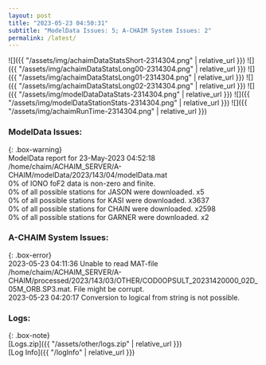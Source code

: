 ```yaml
---
layout: post
title: "2023-05-23 04:50:31"
subtitle: "ModelData Issues: 5; A-CHAIM System Issues: 2"
permalink: /latest/
---
```


![]({{ "/assets/img/achaimDataStatsShort-2314304.png" | relative_url }})
![]({{ "/assets/img/achaimDataStatsLong00-2314304.png" | relative_url }})
![]({{ "/assets/img/achaimDataStatsLong01-2314304.png" | relative_url }})
![]({{ "/assets/img/achaimDataStatsLong02-2314304.png" | relative_url }})
![]({{ "/assets/img/modelDataDataStats-2314304.png" | relative_url }})
![]({{ "/assets/img/modelDataStationStats-2314304.png" | relative_url }})
![]({{ "/assets/img/achaimRunTime-2314304.png" | relative_url }})


### ModelData Issues:  
  
{: .box-warning}  
 ModelData report for 23-May-2023 04:52:18   
 /home/chaim/ACHAIM_SERVER/A-CHAIM/modelData/2023/143/04/modelData.mat   
 0% of IONO foF2 data is non-zero and finite.   
 0% of all possible stations for JASON were downloaded. x5   
 0% of all possible stations for KASI were downloaded. x3637   
 0% of all possible stations for CHAIN were downloaded. x2598   
 0% of all possible stations for GARNER were downloaded. x2   
  
### A-CHAIM System Issues:  
  
{: .box-error}  
2023-05-23 04:11:36 Unable to read MAT-file /home/chaim/ACHAIM_SERVER/A-CHAIM/processed/2023/143/03/OTHER/COD0OPSULT_20231420000_02D_05M_ORB.SP3.mat. File might be corrupt.  
2023-05-23 04:20:17 Conversion to logical from string is not possible.  

### Logs:  
  
{: .box-note}  
[Logs.zip]({{ "/assets/other/logs.zip" | relative_url }})  
[Log Info]({{ "/logInfo" | relative_url }})  
